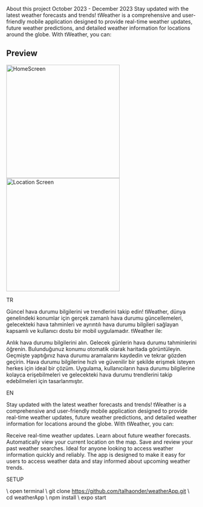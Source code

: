 About this project
October 2023 - December 2023
Stay updated with the latest weather forecasts and trends! tWeather is a comprehensive and user-friendly mobile application designed to provide real-time weather updates, future weather predictions, and detailed weather information for locations around the globe. With tWeather, you can:

## Preview

<img src="https://github.com/user-attachments/assets/2ebd574a-d76c-4fd0-8bd1-7300b15c0c85" alt="HomeScreen" width="300"/>
<img src="https://github.com/user-attachments/assets/b44cb7bb-b30d-41bd-b3d1-0ed4012a94fa" alt="Location Screen" width="300"/>

TR



Güncel hava durumu bilgilerini ve trendlerini takip edin! tWeather, dünya genelindeki konumlar için gerçek zamanlı hava durumu güncellemeleri, gelecekteki hava tahminleri ve ayrıntılı hava durumu bilgileri sağlayan kapsamlı ve kullanıcı dostu bir mobil uygulamadır. tWeather ile:

Anlık hava durumu bilgilerini alın.
Gelecek günlerin hava durumu tahminlerini öğrenin.
Bulunduğunuz konumu otomatik olarak haritada görüntüleyin.
Geçmişte yaptığınız hava durumu aramalarını kaydedin ve tekrar gözden geçirin.
Hava durumu bilgilerine hızlı ve güvenilir bir şekilde erişmek isteyen herkes için ideal bir çözüm. Uygulama, kullanıcıların hava durumu bilgilerine kolayca erişebilmeleri ve gelecekteki hava durumu trendlerini takip edebilmeleri için tasarlanmıştır.

EN

Stay updated with the latest weather forecasts and trends! tWeather is a comprehensive and user-friendly mobile application designed to provide real-time weather updates, future weather predictions, and detailed weather information for locations around the globe. With tWeather, you can:

Receive real-time weather updates.
Learn about future weather forecasts.
Automatically view your current location on the map.
Save and review your past weather searches.
Ideal for anyone looking to access weather information quickly and reliably. The app is designed to make it easy for users to access weather data and stay informed about upcoming weather trends.


SETUP 

\ open terminal
\ git clone https://github.com/talhaonder/weatherApp.git
\ cd weatherApp
\ npm install
\ expo start

